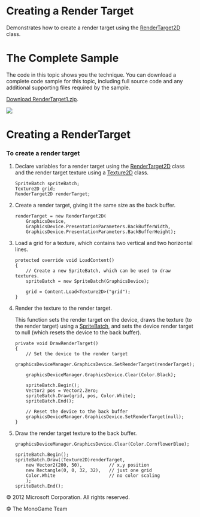 

# Creating a Render Target

Demonstrates how to create a render target using the [RenderTarget2D](T_Microsoft_Xna_Framework_Graphics_RenderTarget2D.md) class.

# The Complete Sample

The code in this topic shows you the technique. You can download a complete code sample for this topic, including full source code and any additional supporting files required by the sample.

[Download RenderTarget1.zip](http://go.microsoft.com/fwlink/?LinkId=258720).

![](Graphics_RenderTarget1.jpg)

# Creating a RenderTarget

### To create a render target

1.  Declare variables for a render target using the [RenderTarget2D](T_Microsoft_Xna_Framework_Graphics_RenderTarget2D.md) class and the render target texture using a [Texture2D](T_Microsoft_Xna_Framework_Graphics_Texture2D.md) class.
    
    ```
    SpriteBatch spriteBatch;
    Texture2D grid;
    RenderTarget2D renderTarget;
    ```
    
2.  Create a render target, giving it the same size as the back buffer.
    
    ```
    renderTarget = new RenderTarget2D(
        GraphicsDevice,
        GraphicsDevice.PresentationParameters.BackBufferWidth,
        GraphicsDevice.PresentationParameters.BackBufferHeight);
    ```
    
3.  Load a grid for a texture, which contains two vertical and two horizontal lines.
    
    ```
    protected override void LoadContent()
    {
        // Create a new SpriteBatch, which can be used to draw textures.
        spriteBatch = new SpriteBatch(GraphicsDevice);
    
        grid = Content.Load<Texture2D>("grid");
    }
    ```
    
4.  Render the texture to the render target.
    
    This function sets the render target on the device, draws the texture (to the render target) using a [SpriteBatch](T_Microsoft_Xna_Framework_Graphics_SpriteBatch.md), and sets the device render target to null (which resets the device to the back buffer).
    
    ```
    private void DrawRenderTarget()
    {
        // Set the device to the render target
        graphicsDeviceManager.GraphicsDevice.SetRenderTarget(renderTarget);
    
        graphicsDeviceManager.GraphicsDevice.Clear(Color.Black);
    
        spriteBatch.Begin();
        Vector2 pos = Vector2.Zero;
        spriteBatch.Draw(grid, pos, Color.White);
        spriteBatch.End();
    
        // Reset the device to the back buffer
        graphicsDeviceManager.GraphicsDevice.SetRenderTarget(null);
    }
    ```
    
5.  Draw the render target texture to the back buffer.
    
    ```
    graphicsDeviceManager.GraphicsDevice.Clear(Color.CornflowerBlue);
    
    spriteBatch.Begin();
    spriteBatch.Draw((Texture2D)renderTarget,
        new Vector2(200, 50),          // x,y position
        new Rectangle(0, 0, 32, 32),   // just one grid
        Color.White                    // no color scaling
        );
    spriteBatch.End();
    ```
    

© 2012 Microsoft Corporation. All rights reserved.  

© The MonoGame Team